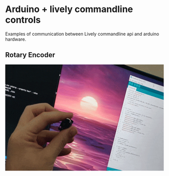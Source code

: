 # Arduino + lively commandline controls
Examples of communication between Lively commandline api and arduino hardware.

## Rotary Encoder
<img src="/resources/rotary_demo.gif" width="600" height="338"/>
